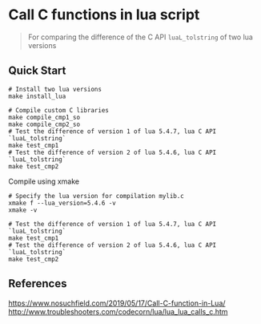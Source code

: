 # Call C functions in lua script

> For comparing the difference of the C API `luaL_tolstring` of two lua versions

## Quick Start

```shell
# Install two lua versions
make install_lua

# Compile custom C libraries
make compile_cmp1_so
make compile_cmp2_so
# Test the difference of version 1 of lua 5.4.7, lua C API `luaL_tolstring`
make test_cmp1
# Test the difference of version 2 of lua 5.4.6, lua C API `luaL_tolstring`
make test_cmp2
```

Compile using xmake

```shell
# Specify the lua version for compilation mylib.c
xmake f --lua_version=5.4.6 -v
xmake -v

# Test the difference of version 1 of lua 5.4.7, lua C API `luaL_tolstring`
make test_cmp1
# Test the difference of version 2 of lua 5.4.6, lua C API `luaL_tolstring`
make test_cmp2
```

## References

https://www.nosuchfield.com/2019/05/17/Call-C-function-in-Lua/
http://www.troubleshooters.com/codecorn/lua/lua_lua_calls_c.htm 